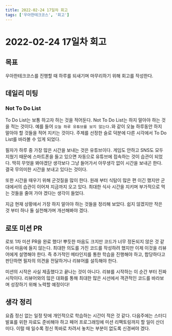 ```yaml
---
title: 2022-02-24 17일차 회고
tags: ['우아한테크코스', '회고']
---
```


# 2022-02-24 17일차 회고

<CenterImage image-src=https://user-images.githubusercontent.com/59357153/152970395-a31c8134-fc89-449f-b4dc-441e03df929c.png />

## 목표

우아한테크코스를 진행할 때 하루를 되새기며 마무리하기 위해 회고를 작성한다.

## 데일리 미팅

### Not To Do List

To Do List는 보통 하고자 하는 것을 적어둔다. Not To Do List는 하지 말아야 하는 것을 적는 것이다. 예를 들어 `오늘 하루 유튜브를 보지 않는다.`와 같이 오늘 하루동안 하지 말아야 할 것들을 적어 지키는 것이다. 주제를 선정한 슬로 덕분에 다른 시각에서 To Do List를 바라볼 수 있게 되었다.

필자가 하루 중 가장 많은 시간을 보내는 것은 유튜브이다. 게임도 안하고 SNS도 모두 지웠기 때문에 스마트폰을 들고 있으면 자동으로 유튜브에 접속하는 것이 습관이 되었다. 딱히 무엇을 봐야겠단 생각보다 그냥 들어가서 아무생각 없이 시간을 보내곤 한다. 결국 무의미한 시간을 보내고 있다는 것이다. 

또한 시간을 때우기 위해 군것질을 많이 한다. 원래 부터 식탐이 많은 편 이긴 했지만 군대에서의 습관이 이어져 지금까지 오고 있다. 최대한 식사 시간을 지키며 부가적으로 먹는 것들을 줄여 가야 겠다는 생각이 들었다.

지금 현재 상황에서 가장 하지 말아야 하는 것들을 정리해 보았다. 쉽지 않겠지만 작은 것 부터 하나 둘 실천해가며 개선해봐야 겠다.

## 로또 미션 PR

로또 1차 미션 PR을 완료 했다! 뿌듯한 마음도 크지만 코드가 너무 정돈되지 않은 것 같아서 마음에 들지 않는다. 최대한 의도를 가진 코드를 작성하려 했지만 이제 이것을 리뷰어에게 설명해야 한다. 즉 추가적인 메타인지를 통한 학습을 진행해야 하고, 합당하다고 판단하면 필자의 의견을 전달하거나 리뷰어를 설득해야 한다. 

미션의 시작은 사실 제출했다고 끝나는 것이 아니다. 리뷰를 시작하는 이 순간 부터 진짜 시작이다. 리뷰어와의 많은 대화를 통해 최대한 많은 시선에서 객관적인 코드를 바라보며 성장하기 위해 노력할 예정이다!

## 생각 정리

요즘 정신 없는 일정 탓에 개인적으로 학습하는 시간이 적은 것 같다. 다음주에는 스터디 발표를 위한 자료도 준비해야 하고 페어 프로그래밍에 미션 리팩토링까지 할 일이 산더미다. 이럴 때 일수록 정신 똑바로 차려서 놓치는 부분이 없도록 신경써야 겠다.

<TagLinks />